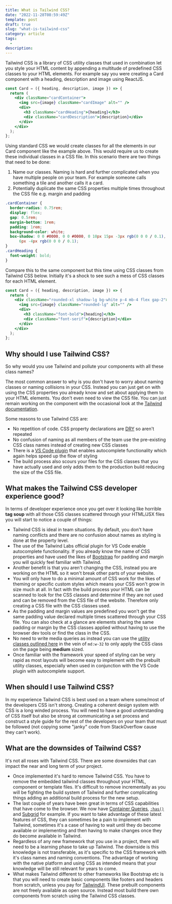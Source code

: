 ```yaml
---
title: What is Tailwind CSS?
date: "2022-11-28T08:59:49Z"
template: post
draft: true
slug: "what-is-tailwind-css"
category: article
tags:
  -
description:
---
```


Tailwind CSS is a library of CSS utility classes that used in combination let you style your HTML content by appending a multitude of predefined CSS classes to your HTML elements. For example say you were creating a Card component with a heading, description and image using ReactJS.

```jsx
const Card = ({ heading, description, image }) => {
  return (
    <div className="cardContainer">
      <img src={image} className="cardImage" alt="" />
      <div>
        <h3 className="cardHeading">{heading}</h3>
        <div className="cardDescription">{description}</div>
      </div>
    </div>
  );
};
```

Using standard CSS we would create classes for all the elements in our Card component like the example above. This would require us to create these individual classes in a CSS file. In this scenario there are two things that need to be done:

1. Name our classes. Naming is hard and further complicated when you have multiple people on your team. For example someone calls something a tile and another calls it a card.
2. Potentially duplicate the same CSS properties multiple times throughout the CSS file e.g. margin and padding

```css
.cardContainer {
  border-radius: 0.75rem;
  display: flex;
  gap: 0.5rem;
  margin-bottom: 1rem;
  padding: 1rem;
  background-color: white;
  box-shadow: 0 0 #0000, 0 0 #0000, 0 10px 15px -3px rgb(0 0 0 / 0.1), 0 4px
      6px -4px rgb(0 0 0 / 0.1);
}
.cardHeading {
  font-weight: bold;
}
```

Compare this to the same component but this time using CSS classes from Tailwind CSS below. Initially it's a shock to see such a mess of CSS classes for each HTML element.

```jsx
const Card = ({ heading, description, image }) => {
  return (
    <div className="rounded-xl shadow-lg bg-white p-4 mb-4 flex gap-2">
      <img src={image} className="rounded-lg" alt="" />
      <div>
        <h3 className="font-bold">{heading}</h3>
        <div className="font-serif">{description}</div>
      </div>
    </div>
  );
};
```

## Why should I use Tailwind CSS?

So why would you use Tailwind and pollute your components with all these class names?

The most common answer to why is you don't have to worry about naming classes or naming collisions in your CSS. Instead you can just get on with using the CSS properties you already know and set about applying them to your HTML elements. You don't even need to view the CSS file. You can just remain working on the component with the occasional look at the [Tailwind documentation](https://tailwindcss.com/docs/box-sizing).

Some reasons to use Tailwind CSS are:

- No repetition of code. CSS property declarations are [DRY](https://en.wikipedia.org/wiki/Don%27t_repeat_yourself) so aren't repeated
- No confusion of naming as all members of the team use the pre-existing CSS class names instead of creating new CSS classes
- There is a [VS Code plugin](https://marketplace.visualstudio.com/items?itemName=bradlc.vscode-tailwindcss) that enables autocomplete functionality which again helps speed up the flow of styling
- The build process also scours your files for the CSS classes that you have actually used and only adds them to the production build reducing the size of the CSS file.

## What makes the Tailwind CSS developer experience good?

In terms of developer experience once you get over it looking like horrible **tag soup** with all those CSS classes scattered through your HTML/JSX files you will start to notice a couple of things:

- Tailwind CSS is ideal in team situations. By default, you don't have naming conflicts and there are no confusion about names as styling is done at the property level.
- The use of the Tailwind Labs official plugin for VS Code enable autocomplete functionality. If you already know the name of CSS properties and have used the likes of [Bootstrap](https://getbootstrap.com/docs/5.2/utilities/spacing/#margin-and-padding) for padding and margin you will quickly feel familiar with Tailwind.
- Another benefit is that you aren't changing the CSS, instead you are working on the HTML so it won't break other parts of your website.
- You will only have to do a minimal amount of CSS work for the likes of theming or specific custom styles which means your CSS won't grow in size much at all. In fact with the build process your HTML can be scanned to look for the CSS classes and determine if they are not used and can be removed from the CSS file of the website. Therefore only creating a CSS file with the CSS classes used.
- As the padding and margin values are predefined you won't get the same padding value declared multiple times scattered through your CSS file. You can also check at a glance are elements sharing the same padding or margin by the CSS classes applied without having to use the browser dev tools or find the class in the CSS.
- No need to write media queries as instead you can use the [utility classes outlined here](https://tailwindcss.com/docs/responsive-design) in the vein of `md:w-32` to only apply the CSS class on the page being **medium** sized.
- Once familiar with the framework your speed of styling can be very rapid as most layouts will become easy to implement with the prebuilt utility classes, especially when used in conjunction with the VS Code plugin with autocomplete support.

## When should I use Tailwind CSS?

In my experience Tailwind CSS is best used on a team where some/most of the developers CSS isn't strong. Creating a coherent design system with CSS is a long winded process. You will need to have a good understanding of CSS itself but also be strong at communicating a set process and construct a style guide for the rest of the developers on your team that must be followed (not copying some "janky" code from StackOverflow cause they can't work).

## What are the downsides of Tailwind CSS?

It's not all roses with Tailwind CSS. There are some downsides that can impact the near and long term of your project.

- Once implemented it's hard to remove Tailwind CSS. You have to remove the embedded tailwind classes throughout your HTML, component or template files. It's difficult to remove incrementally as you will be fighting the build system of Tailwind and further complicating things adding an additional build process for the new setup.
- The last couple of years have been great in terms of CSS capabilities that have come to the browser. We now have [Container Queries](https://developer.mozilla.org/en-US/docs/Web/CSS/CSS_Container_Queries), [`:has()`](https://developer.mozilla.org/en-US/docs/Web/CSS/:has) and [Subgrid](https://developer.mozilla.org/en-US/docs/Web/CSS/CSS_Grid_Layout/Subgrid) for example. If you want to take advantage of these latest features of CSS, they can sometimes be a pain to implement with Tailwind, sometimes it's a case of having to wait until they do become available or implementing and then having to make changes once they do become available in Tailwind.
- Regardless of any new framework that you use in a project, there will need to be a learning phase to take up Tailwind. The downside is this knowledge is not transferable, as it's specific to the CSS framework with it's class names and naming conventions. The advantage of working with the native platform and using CSS as intended means that your knowledge will be still relevant for years to come.
- What makes Tailwind different to other frameworks like Bootstrap etc is that you will need to create basic components like footers and headers from scratch, unless you pay for [TailwindUI](https://tailwindui.com). These prebuilt components are not freely available as open source. Instead most build there own components from scratch using the Tailwind CSS classes.
